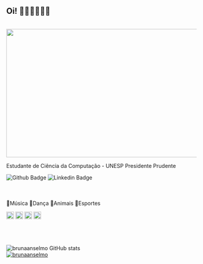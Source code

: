 ## Oi! 🌸🌈🍧🦄🦋✨

<br><img src="https://media.giphy.com/media/ao2IHZ0y6ZD2M/giphy.gif?cid=ecf05e47goi8hlmxr5bm92xn1muh3k7hy1lznni0gbmzkl60&rid=giphy.gif&ct=g" width="590" height="340"/>

Estudante de Ciência da Computação - UNESP Presidente Prudente

![Github Badge](https://img.shields.io/badge/-Github-000?style=flat-square&logo=Github&logoColor=white&link=https://github.com/brunaanselmo)  ![Linkedin Badge](https://img.shields.io/badge/-LinkedIn-blue?style=flat-square&logo=Linkedin&logoColor=white&link=https://www.linkedin.com/in/bruna-anselmo-19393118a/)
<br><br><br><br>
💙Música 💜Dança 💛Animais 🧡Esportes 

<code><img height="20" src="https://img.shields.io/badge/HTML5-E34F26?style=for-the-badge&logo=html5&logoColor=white"></code>
<code><img height="20" src="https://img.shields.io/badge/CSS3-1572B6?style=for-the-badge&logo=css3&logoColor=white"></code>
<code><img height="20" src="https://img.shields.io/badge/JavaScript-323330?style=for-the-badge&logo=javascript&logoColor=F7DF1E"></code>
<code><img height="20" src="https://img.shields.io/badge/C-00599C?style=for-the-badge&logo=c&logoColor=white"></code>
<br><br><br><br>
 


![brunaanselmo GitHub stats](https://github-readme-stats.vercel.app/api?username=brunaanselmo&theme=tokyonight)<br>[![brunaanselmo](https://github-readme-stats.vercel.app/api/top-langs/?username=brunaanselmo&hide=html&layout=compact&theme=tokyonight)](https://github.com/brunaanselmo/)











  
 


